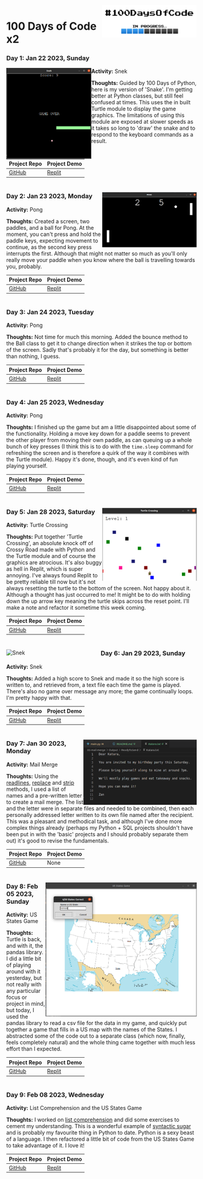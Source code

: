 <img src="https://github.com/ZanClifton/100-days-of-code/blob/main/images/100-days-code.png" width=250px align=right alt="100 Days of Code"/>

# 100 Days of Code x2

### Day 1: Jan 22 2023, Sunday

<img src="https://github.com/ZanClifton/intermediate-python-projects/blob/main/images/snek.png" width=225px align=left alt="Snake Game Over screen"/>

**Activity:** Snek

**Thoughts:** Guided by 100 Days of Python, here is my version of 'Snake'. I'm getting better at Python classes, but still feel confused at times. This uses the in built Turtle module to display the game graphics. The limitations of using this module are exposed at slower speeds as it takes so long to 'draw' the snake and to respond to the keyboard commands as a result.  

| Project Repo | Project Demo |
|:-------------|:-------------|
| [GitHub](https://github.com/ZanClifton/intermediate-python-projects/tree/main/02-snek) | [Replit](https://replit.com/@ZanClifton/snek?v=1) |

#

<img src="https://github.com/ZanClifton/intermediate-python-projects/blob/main/images/pong.png" width=250px align=right alt="Pong game in progress"/>

### Day 2: Jan 23 2023, Monday

**Activity:** Pong

**Thoughts:** Created a screen, two paddles, and a ball for Pong. At the moment, you can't press and hold the paddle keys, expecting movement to continue, as the second key press interrupts the first. Although that might not matter so much as you'll only really move your paddle when you know where the ball is travelling towards you, probably.

| Project Repo | Project Demo |
|:-------------|:-------------|
| [GitHub](https://github.com/ZanClifton/intermediate-python-projects/tree/main/03-pong) | [Replit](https://replit.com/@ZanClifton/pong?v=1) |

#

### Day 3: Jan 24 2023, Tuesday

**Activity:** Pong

**Thoughts:** Not time for much this morning. Added the bounce method to the Ball class to get it to change direction when it strikes the top or bottom of the screen. Sadly that's probably it for the day, but something is better than nothing, I guess.

| Project Repo | Project Demo |
|:-------------|:-------------|
| [GitHub](https://github.com/ZanClifton/intermediate-python-projects/tree/main/03-pong) | [Replit](https://replit.com/@ZanClifton/pong?v=1) |

#

### Day 4: Jan 25 2023, Wednesday

**Activity:** Pong

**Thoughts:** I finished up the game but am a little disappointed about some of the functionality. Holding a move key down for a paddle seems to prevent the other player from moving their own paddle, as can queuing up a whole bunch of key presses (I think this is to do with the `time.sleep` command for refreshing the screen and is therefore a quirk of the way it combines with the Turtle module). Happy it's done, though, and it's even kind of fun playing yourself. 

| Project Repo | Project Demo |
|:-------------|:-------------|
| [GitHub](https://github.com/ZanClifton/intermediate-python-projects/tree/main/03-pong) | [Replit](https://replit.com/@ZanClifton/pong?v=1) |

#

<img src="https://github.com/ZanClifton/intermediate-python-projects/blob/main/images/turtle-crossing.png" width=250px align=right alt="Turtle Crossing"/>

### Day 5: Jan 28 2023, Saturday

**Activity:** Turtle Crossing

**Thoughts:** Put together 'Turtle Crossing', an absolute knock off of Crossy Road made with Python and the Turtle module and of course the graphics are atrocious. It's also buggy as hell in Replit, which is super annoying. I've always found Replit to be pretty reliable till now but it's not always resetting the turtle to the bottom of the screen. Not happy about it. Although a thought has just occurred to me! It might be to do with holding down the up arrow key meaning the turtle skips across the reset point. I'll make a note and refactor it sometime this week coming.

| Project Repo | Project Demo |
|:-------------|:-------------|
| [GitHub](https://github.com/ZanClifton/intermediate-python-projects/tree/main/04-turtle-crossing) | [Replit](https://replit.com/@ZanClifton/turtle-crossing?v=1) |

#

<img src="https://user-images.githubusercontent.com/96394256/215429243-62e18aa4-b998-4477-81f6-e436a7e4a667.png" width=250px align=left alt="Snek"/>

### Day 6: Jan 29 2023, Sunday

**Activity:** Snek

**Thoughts:** Added a high score to Snek and made it so the high score is written to, and retrieved from,  a text file each time the game is played. There's also no game over message any more; the game continually loops. I'm pretty happy with that.

| Project Repo | Project Demo |
|:-------------|:-------------|
| [GitHub](https://github.com/ZanClifton/intermediate-python-projects/tree/main/02-snek) | [Replit](https://replit.com/@ZanClifton/snek?v=1) |

#

<img src="https://github.com/ZanClifton/intermediate-python-projects/blob/main/images/mail-merge.png" width=300px align=right alt="Mail Merge"/>

### Day 7: Jan 30 2023, Monday

**Activity:** Mail Merge

**Thoughts:** Using the [readlines](https://www.w3schools.com/python/ref_file_readlines.asp), [replace](https://www.w3schools.com/python/ref_string_replace.asp) and [strip](https://www.w3schools.com/python/ref_string_strip.asp) methods, I used a list of names and a pre-written letter to create a mail merge. The list and the letter were in separate files and needed to be combined, then each personally addressed letter written to its own file named after the recipient. This was a pleasant and methodical task, and although I've done more complex things already (perhaps my Python + SQL projects shouldn't have been put in with the 'basic' projects and I should probably separate them out) it's good to revise the fundamentals.

| Project Repo | Project Demo |
|:-------------|:-------------|
| [GitHub](https://github.com/ZanClifton/intermediate-python-projects/tree/main/05-mail-merge) | None |

#

<img src="https://github.com/ZanClifton/intermediate-python-projects/blob/main/images/us-states.png" width=400px align=right alt="US States Game"/>

### Day 8: Feb 05 2023, Sunday

**Activity:** US States Game

**Thoughts:** Turtle is back, and with it, the pandas library. I did a little bit of playing around with it yesterday, but not really with any particular focus or project in mind, but today, I used the pandas library to read a csv file for the data in my game, and quickly put together a game that fills in a US map with the names of the States. I abstracted some of the code out to a separate class (which now, finally, feels completely natural) and the whole thing came together with much less effort than I expected.

| Project Repo | Project Demo |
|:-------------|:-------------|
| [GitHub](https://github.com/ZanClifton/intermediate-python-projects/tree/main/06-us-states) | [Replit](https://replit.com/@ZanClifton/us-states?v=1) |

#

### Day 9: Feb 08 2023, Wednesday

**Activity:** List Comprehension and the US States Game

**Thoughts:** I worked on [list comprehension](https://realpython.com/list-comprehension-python/) and did some exercises to cement my understanding. This is a wonderful example of [syntactic sugar](https://medium.com/analytics-vidhya/syntactic-sugar-in-python-3e61d1ef2bbf) and is probably my favourite thing in Python to date. Python is a sexy beast of a language. I then refactored a little bit of code from the US States Game to take advantage of it. I love it!

| Project Repo | Project Demo |
|:-------------|:-------------|
| [GitHub](https://github.com/ZanClifton/intermediate-python-projects/tree/main/06-us-states) | [Replit](https://replit.com/@ZanClifton/us-states?v=1) |

#

